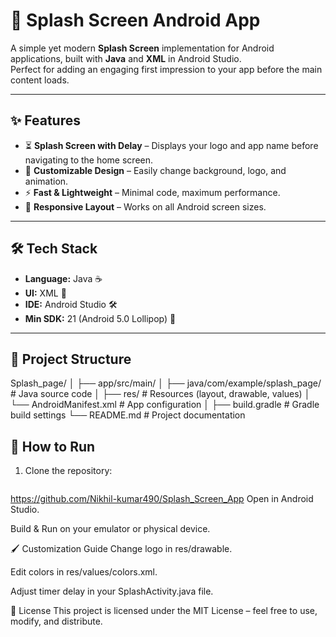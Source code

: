 # 🚀 Splash Screen Android App  

A simple yet modern **Splash Screen** implementation for Android applications, built with **Java** and **XML** in Android Studio.  
Perfect for adding an engaging first impression to your app before the main content loads.  

---

## ✨ Features  
- ⏳ **Splash Screen with Delay** – Displays your logo and app name before navigating to the home screen.  
- 🎨 **Customizable Design** – Easily change background, logo, and animation.  
- ⚡ **Fast & Lightweight** – Minimal code, maximum performance.  
- 📱 **Responsive Layout** – Works on all Android screen sizes.  

---

## 🛠 Tech Stack  
- **Language:** Java ☕  
- **UI:** XML 🎨  
- **IDE:** Android Studio 🛠  
- **Min SDK:** 21 (Android 5.0 Lollipop) 📱  

---

## 📂 Project Structure  
Splash_page/
│
├── app/src/main/
│ ├── java/com/example/splash_page/ # Java source code
│ ├── res/ # Resources (layout, drawable, values)
│ └── AndroidManifest.xml # App configuration
│
├── build.gradle # Gradle build settings
└── README.md # Project documentation

## 🚀 How to Run  
1. Clone the repository:  
   ```bash
https://github.com/Nikhil-kumar490/Splash_Screen_App
Open in Android Studio.

Build & Run on your emulator or physical device.

🖌 Customization Guide
Change logo in res/drawable.

Edit colors in res/values/colors.xml.

Adjust timer delay in your SplashActivity.java file.

📜 License
This project is licensed under the MIT License – feel free to use, modify, and distribute.

